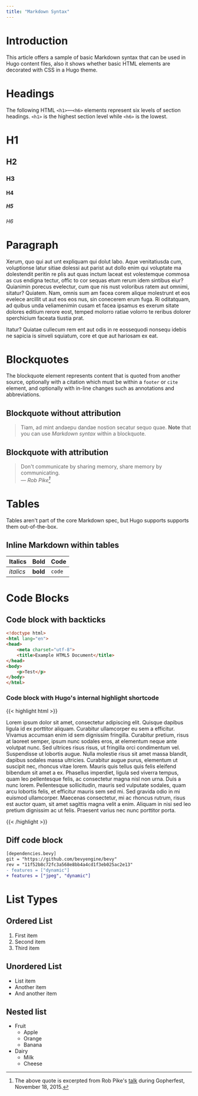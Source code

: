 ```yaml
---
title: "Markdown Syntax"
---
```


# Introduction
This article offers a sample of basic Markdown syntax that can be used in Hugo content files, also it shows whether basic HTML elements are decorated with CSS in a Hugo theme.
<!--more-->

# Headings

The following HTML `<h1>`—`<h6>` elements represent six levels of section headings. `<h1>` is the highest section level while `<h6>` is the lowest.

# H1
## H2
### H3
#### H4
##### H5
###### H6

# Paragraph

Xerum, quo qui aut unt expliquam qui dolut labo. Aque venitatiusda cum, voluptionse latur sitiae dolessi aut parist aut dollo enim qui voluptate ma dolestendit peritin re plis aut quas inctum laceat est volestemque commosa as cus endigna tectur, offic to cor sequas etum rerum idem sintibus eiur? Quianimin porecus evelectur, cum que nis nust voloribus ratem aut omnimi, sitatur? Quiatem. Nam, omnis sum am facea corem alique molestrunt et eos evelece arcillit ut aut eos eos nus, sin conecerem erum fuga. Ri oditatquam, ad quibus unda veliamenimin cusam et facea ipsamus es exerum sitate dolores editium rerore eost, temped molorro ratiae volorro te reribus dolorer sperchicium faceata tiustia prat.

Itatur? Quiatae cullecum rem ent aut odis in re eossequodi nonsequ idebis ne sapicia is sinveli squiatum, core et que aut hariosam ex eat.

# Blockquotes

The blockquote element represents content that is quoted from another source, optionally with a citation which must be within a `footer` or `cite` element, and optionally with in-line changes such as annotations and abbreviations.

## Blockquote without attribution

> Tiam, ad mint andaepu dandae nostion secatur sequo quae.
> **Note** that you can use *Markdown syntax* within a blockquote.

## Blockquote with attribution

> Don't communicate by sharing memory, share memory by communicating.<br>
> — <cite>Rob Pike[^1]</cite>

[^1]: The above quote is excerpted from Rob Pike's [talk](https://www.youtube.com/watch?v=PAAkCSZUG1c) during Gopherfest, November 18, 2015.

# Tables

Tables aren't part of the core Markdown spec, but Hugo supports supports them out-of-the-box.

## Inline Markdown within tables

| Italics   | Bold     | Code   |
| --------  | -------- | ------ |
| *italics* | **bold** | `code` |

# Code Blocks

## Code block with backticks

```html
<!doctype html>
<html lang="en">
<head>
    <meta charset="utf-8">
    <title>Example HTML5 Document</title>
</head>
<body>
    <p>Test</p>
</body>
</html>
```

### Code block with Hugo's internal highlight shortcode
{{< highlight html >}}
<!doctype html>
<html lang="en">
<head>
    <meta charset="utf-8">
    <title>Example HTML5 Document.</title>
</head>
<body>
    <p>
        Lorem ipsum dolor sit amet, consectetur adipiscing elit. Quisque dapibus ligula id ex porttitor aliquam. Curabitur ullamcorper eu sem a efficitur. Vivamus accumsan enim id sem dignissim fringilla. Curabitur pretium, risus at laoreet semper, ipsum nunc sodales eros, at elementum neque ante volutpat nunc. Sed ultrices risus risus, ut fringilla orci condimentum vel. Suspendisse ut lobortis augue. Nulla molestie risus sit amet massa blandit, dapibus sodales massa ultricies. Curabitur augue purus, elementum ut suscipit nec, rhoncus vitae lorem. Mauris quis tellus quis felis eleifend bibendum sit amet a ex. Phasellus imperdiet, ligula sed viverra tempus, quam leo pellentesque felis, ac consectetur magna nisl non urna. Duis a nunc lorem. Pellentesque sollicitudin, mauris sed vulputate sodales, quam arcu lobortis felis, et efficitur mauris sem sed mi. Sed gravida odio in mi euismod ullamcorper. Maecenas consectetur, mi ac rhoncus rutrum, risus est auctor quam, sit amet sagittis magna velit a enim. Aliquam in nisi sed leo pretium dignissim ac ut felis. Praesent varius nec nunc porttitor porta.
    </p>
</body>
</html>
{{< /highlight >}}

## Diff code block

```diff
[dependencies.bevy]
git = "https://github.com/bevyengine/bevy"
rev = "11f52b8c72fc3a568e8bb4a4cd1f3eb025ac2e13"
- features = ["dynamic"]
+ features = ["jpeg", "dynamic"]
```

# List Types

## Ordered List

1. First item
2. Second item
3. Third item

## Unordered List

* List item
* Another item
* And another item

## Nested list

* Fruit
  * Apple
  * Orange
  * Banana
* Dairy
  * Milk
  * Cheese